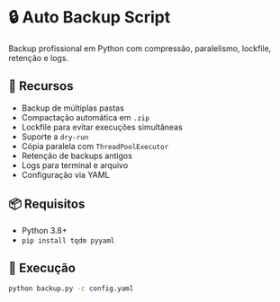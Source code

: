 # 🔒 Auto Backup Script

Backup profissional em Python com compressão, paralelismo, lockfile, retenção e logs.

## 🧠 Recursos

- Backup de múltiplas pastas
- Compactação automática em `.zip`
- Lockfile para evitar execuções simultâneas
- Suporte a `dry-run`
- Cópia paralela com `ThreadPoolExecutor`
- Retenção de backups antigos
- Logs para terminal e arquivo
- Configuração via YAML

## 📦 Requisitos

- Python 3.8+
- `pip install tqdm pyyaml`

## 🚀 Execução

```bash
python backup.py -c config.yaml
